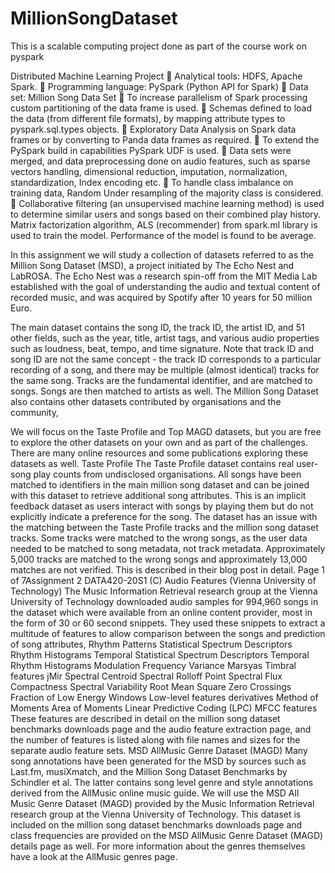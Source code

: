 # MillionSongDataset
This is a scalable computing project done as part of the course work on pyspark

Distributed Machine Learning Project 
 Analytical tools: HDFS, Apache Spark. 
 Programming language: PySpark (Python API for Spark) 
 Data set: Million Song Data Set 
 To increase parallelism of Spark processing custom partitioning of the 
data frame is used. 
 Schemas defined to load the data (from different file formats), by 
mapping attribute types to pyspark.sql.types objects. 
 Exploratory Data Analysis on Spark data frames or by converting to 
Panda data frames as required. 
 To extend the PySpark build in capabilities PySpark UDF is used. 
 Data sets were merged, and data preprocessing done on audio 
features, such as sparse vectors handling, dimensional reduction, 
imputation, normalization, standardization, Index encoding etc. 
 To handle class imbalance on training data, Random Under 
resampling of the majority class is considered. 
 Collaborative filtering (an unsupervised machine learning method) is 
used to determine similar users and songs based on their combined 
play history. Matrix factorization algorithm, ALS (recommender) from
spark.ml library is used to train the model. Performance of the model is 
found to be average. 

In this assignment we will study a collection of datasets referred to as the Million Song Dataset (MSD),
a project initiated by The Echo Nest and LabROSA. The Echo Nest was a research spin-off from the
MIT Media Lab established with the goal of understanding the audio and textual content of recorded
music, and was acquired by Spotify after 10 years for 50 million Euro.

The main dataset contains the song ID, the track ID, the artist ID, and 51 other fields, such as the
year, title, artist tags, and various audio properties such as loudness, beat, tempo, and time signature.
Note that track ID and song ID are not the same concept - the track ID corresponds to a particular
recording of a song, and there may be multiple (almost identical) tracks for the same song. Tracks are
the fundamental identifier, and are matched to songs. Songs are then matched to artists as well.
The Million Song Dataset also contains other datasets contributed by organisations and the community,

We will focus on the Taste Profile and Top MAGD datasets, but you are free to explore the other datasets
on your own and as part of the challenges. There are many online resources and some publications
exploring these datasets as well.
Taste Profile
The Taste Profile dataset contains real user-song play counts from undisclosed organisations. All songs
have been matched to identifiers in the main million song dataset and can be joined with this dataset to
retrieve additional song attributes. This is an implicit feedback dataset as users interact with songs by
playing them but do not explicitly indicate a preference for the song.
The dataset has an issue with the matching between the Taste Profile tracks and the million song
dataset tracks. Some tracks were matched to the wrong songs, as the user data needed to be matched
to song metadata, not track metadata. Approximately 5,000 tracks are matched to the wrong songs and
approximately 13,000 matches are not verified. This is described in their blog post in detail.
Page 1 of 7Assignment 2 DATA420-20S1 (C)
Audio Features (Vienna University of Technology)
The Music Information Retrieval research group at the Vienna University of Technology downloaded
audio samples for 994,960 songs in the dataset which were available from an online content provider,
most in the form of 30 or 60 second snippets. They used these snippets to extract a multitude of features
to allow comparison between the songs and prediction of song attributes,
Rhythm Patterns
Statistical Spectrum Descriptors
Rhythm Histograms
Temporal Statistical Spectrum Descriptors
Temporal Rhythm Histograms
Modulation Frequency Variance
Marsyas
Timbral features
jMir
Spectral Centroid
Spectral Rolloff Point
Spectral Flux
Compactness
Spectral Variability
Root Mean Square
Zero Crossings
Fraction of Low Energy Windows
Low-level features derivatives
Method of Moments
Area of Moments
Linear Predictive Coding (LPC)
MFCC features
These features are described in detail on the million song dataset benchmarks downloads page and
the audio feature extraction page, and the number of features is listed along with file names and sizes
for the separate audio feature sets.
MSD AllMusic Genre Dataset (MAGD)
Many song annotations have been generated for the MSD by sources such as Last.fm, musiXmatch,
and the Million Song Dataset Benchmarks by Schindler et al. The latter contains song level genre and
style annotations derived from the AllMusic online music guide. We will use the MSD All Music Genre
Dataset (MAGD) provided by the Music Information Retrieval research group at the Vienna University
of Technology.
This dataset is included on the million song dataset benchmarks downloads page and class frequencies
are provided on the MSD AllMusic Genre Dataset (MAGD) details page as well. For more information
about the genres themselves have a look at the AllMusic genres page.
